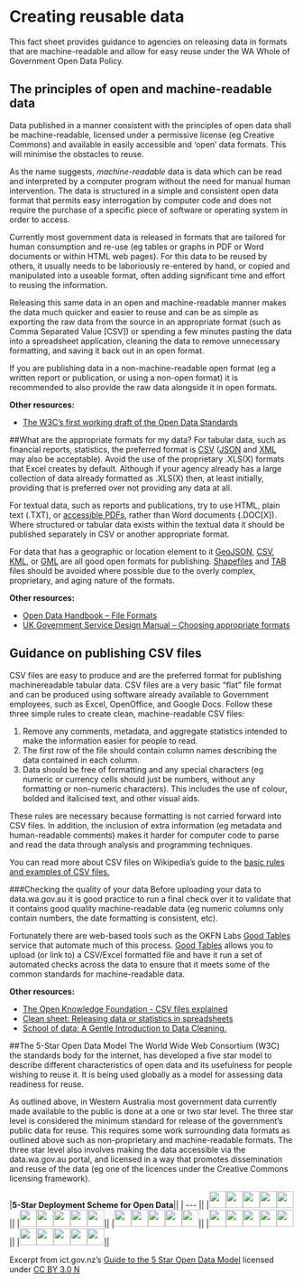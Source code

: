 # Creating reusable data
This fact sheet provides guidance to agencies on releasing data in formats that are
machine-readable and allow for easy reuse under the WA Whole of Government
Open Data Policy.

## The principles of open and machine-readable data
Data published in a manner consistent with the principles of open data shall be
machine-readable, licensed under a permissive license (eg Creative Commons) and
available in easily accessible and ‘open’ data formats. This will minimise the
obstacles to reuse.

As the name suggests, *machine-readable* data is data which can be read and
interpreted by a computer program without the need for manual human intervention.
The data is structured in a simple and consistent open data format that permits easy
interrogation by computer code and does not require the purchase of a specific piece
of software or operating system in order to access.

Currently most government data is released in formats that are tailored for human
consumption and re-use (eg tables or graphs in PDF or Word documents or within
HTML web pages). For this data to be reused by others, it usually needs to be
laboriously re-entered by hand, or copied and manipulated into a useable format,
often adding significant time and effort to reusing the information.

Releasing this same data in an open and machine-readable manner makes the data
much quicker and easier to reuse and can be as simple as exporting the raw data
from the source in an appropriate format (such as Comma Separated Value [CSV])
or spending a few minutes pasting the data into a spreadsheet application, cleaning
the data to remove unnecessary formatting, and saving it back out in an open format.

If you are publishing data in a non-machine-readable open format (eg a written
report or publication, or using a non-open format) it is recommended to also provide
the raw data alongside it in open formats.

__Other resources:__

* [The W3C’s first working draft of the Open Data Standards](http://www.w3.org/TR/dwbp/)

##What are the appropriate formats for my data?
For tabular data, such as financial reports, statistics, the preferred format is [CSV](https://en.wikipedia.org/wiki/Comma-separated_values)
([JSON](https://en.wikipedia.org/wiki/JSON) and [XML](https://en.wikipedia.org/wiki/XML) may also be acceptable). Avoid the use of the proprietary .XLS(X)
formats that Excel creates by default. Although if your agency already has a large
collection of data already formatted as .XLS(X) then, at least initially, providing that is
preferred over not providing any data at all.

For textual data, such as reports and publications, try to use HTML, plain text (.TXT),
or [accessible PDFs](http://webguide.gov.au/accessibility-usability/accessibility/pdf-accessibility/), rather than Word documents (.DOC[X]). Where structured or
tabular data exists within the textual data it should be published separately in CSV or
another appropriate format.

For data that has a geographic or location element to it [GeoJSON](https://en.wikipedia.org/wiki/GeoJSON), [CSV](http://www.gdal.org/drv_csv.html), [KML](https://en.wikipedia.org/wiki/Keyhole_Markup_Language), or
[GML](https://en.wikipedia.org/wiki/Geography_Markup_Language) are all good open formats for publishing. [Shapefiles](https://en.wikipedia.org/wiki/Shapefile) and [TAB](https://en.wikipedia.org/wiki/MapInfo_TAB_format) files should be
avoided where possible due to the overly complex, proprietary, and aging nature of
the formats.

__Other resources:__ 

* [Open Data Handbook – File Formats](http://opendatahandbook.org/guide/en/appendices/file-formats/)
* [UK Government Service Design Manual – Choosing appropriate formats](https://www.gov.uk/service-manual/user-centred-design/choosing-appropriate-formats.html)

## Guidance on publishing CSV files
CSV files are easy to produce and are the preferred format for publishing machinereadable
tabular data. CSV files are a very basic “flat” file format and can be
produced using software already available to Government employees, such as
Excel, OpenOffice, and Google Docs.
Follow these three simple rules to create clean, machine-readable CSV files:

1. Remove any comments, metadata, and aggregate statistics intended to make
the information easier for people to read.
2. The first row of the file should contain column names describing the data
contained in each column.
3. Data should be free of formatting and any special characters (eg numeric or
currency cells should just be numbers, without any formatting or non-numeric
characters). This includes the use of colour, bolded and italicised text, and
other visual aids.

These rules are necessary because formatting is not carried forward into CSV files.
In addition, the inclusion of extra information (eg metadata and human-readable
comments) makes it harder for computer code to parse and read the data through
analysis and programming techniques.

You can read more about CSV files on Wikipedia’s guide to the [basic rules and
examples of CSV files.](https://en.wikipedia.org/wiki/Comma-separated_values#Basic_rules_and_examples)

###Checking the quality of your data
Before uploading your data to data.wa.gov.au it is good practice to run a final check
over it to validate that it contains good quality machine-readable data (eg numeric
columns only contain numbers, the date formatting is consistent, etc).

Fortunately there are web-based tools such as the OKFN Labs [Good Tables](http://goodtables.okfnlabs.org/) service
that automate much of this process. [Good Tables](http://goodtables.okfnlabs.org/) allows you to upload (or link to) a
CSV/Excel formatted file and have it run a set of automated checks across the data
to ensure that it meets some of the common standards for machine-readable data.

__Other resources:__

* [The Open Knowledge Foundation - CSV files explained](http://data.okfn.org/doc/csv)
* [Clean sheet: Releasing data or statistics in spreadsheets](http://www.clean-sheet.org/)
* [School of data: A Gentle Introduction to Data Cleaning.](http://schoolofdata.org/courses/#IntroDataCleaning)

##The 5-Star Open Data Model
The World Wide Web Consortium (W3C) the standards body for the internet, has
developed a five star model to describe different characteristics of open data and its
usefulness for people wishing to reuse it. It is being used globally as a model for
assessing data readiness for reuse.

As outlined above, in Western Australia most government data currently made
available to the public is done at a one or two star level. The three star level is
considered the minimum standard for release of the government’s public data for
reuse. This requires some work surrounding data formats as outlined above such as
non-proprietary and machine-readable formats. The three star level also involves
making the data accessible via the data.wa.gov.au portal, and licensed in a way that
promotes dissemination and reuse of the data (eg one of the licences under the
Creative Commons licensing framework).

|__5-Star Deployment Scheme for Open Data__||
| --- ||
|<img src="/imgs/Star-yellow.png" style=" width:30px"><img src="/imgs/Star-grey.png" style=" width:30px"><img src="/imgs/Star-grey.png" style=" width:30px"><img src="/imgs/Star-grey.png" style=" width:30px"><img src="/imgs/Star-grey.png" style=" width:30px">||
|<img src="/imgs/Star-yellow.png" style=" width:30px"><img src="/imgs/Star-yellow.png" style=" width:30px"><img src="/imgs/Star-grey.png" style=" width:30px"><img src="/imgs/Star-grey.png" style=" width:30px"><img src="/imgs/Star-grey.png" style=" width:30px">||
|<img src="/imgs/Star-yellow.png" style=" width:30px"><img src="/imgs/Star-yellow.png" style=" width:30px"><img src="/imgs/Star-yellow.png" style=" width:30px"><img src="/imgs/Star-grey.png" style=" width:30px"><img src="/imgs/Star-grey.png" style=" width:30px">||
|<img src="/imgs/Star-yellow.png" style=" width:30px"><img src="/imgs/Star-yellow.png" style=" width:30px"><img src="/imgs/Star-yellow.png" style=" width:30px"><img src="/imgs/Star-yellow.png" style=" width:30px"><img src="/imgs/Star-grey.png" style=" width:30px">||
|<img src="/imgs/Star-yellow.png" style=" width:30px"><img src="/imgs/Star-yellow.png" style=" width:30px"><img src="/imgs/Star-yellow.png" style=" width:30px"><img src="/imgs/Star-yellow.png" style=" width:30px"><img src="/imgs/Star-yellow.png" style=" width:30px">||

Excerpt from ict.gov.nz’s [Guide to the 5 Star Open Data Model](https://www.ict.govt.nz/guidance-and-resources/open-government/toolkit-agencies/applying-5-star-open-data-model-your-high-value-pu/) licensed under [CC BY 3.0 N](http://creativecommons.org/licenses/by/3.0/nz/)
